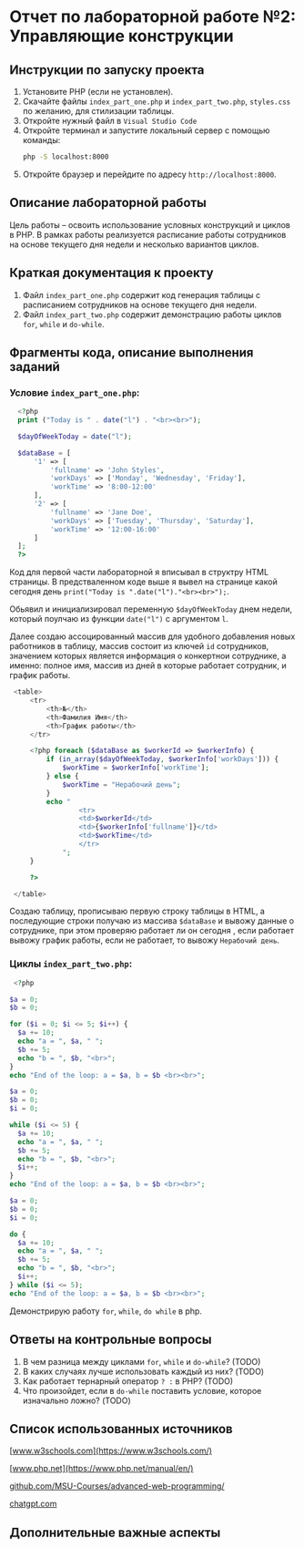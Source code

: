 # Отчет по лабораторной работе №2: Управляющие конструкции

## Инструкции по запуску проекта

1. Установите PHP (если не установлен).
2. Скачайте файлы `index_part_one.php` и `index_part_two.php`, `styles.css` по желанию, для стилизации таблицы.
3. Откройте нужный файл в `Visual Studio Code`
4. Откройте терминал и запустите локальный сервер с помощью команды:
   ```sh
   php -S localhost:8000
   ```
5. Откройте браузер и перейдите по адресу `http://localhost:8000`.

## Описание лабораторной работы

Цель работы – освоить использование условных конструкций и циклов в PHP. В рамках работы реализуется расписание работы сотрудников на основе текущего дня недели и несколько вариантов циклов.

## Краткая документация к проекту

1. Файл `index_part_one.php` содержит код генерация таблицы с расписанием сотрудников на основе текущего дня недели.
2. Файл `index_part_two.php` содержит демонстрацию работы циклов `for`, `while` и `do-while`.

## Фрагменты кода, описание выполнения заданий

  ### Условие `index_part_one.php`:
  ```php
   	<?php
	print ("Today is " . date("l") . "<br><br>");

	$dayOfWeekToday = date("l");

	$dataBase = [
		'1' => [
			'fullname' => 'John Styles',
			'workDays' => ['Monday', 'Wednesday', 'Friday'],
			'workTime' => '8:00-12:00'
		],
		'2' => [
			'fullname' => 'Jane Doe',
			'workDays' => ['Tuesday', 'Thursday', 'Saturday'],
			'workTime' => '12:00-16:00'
		]
	];
	?>
   ```
   Код для первой части лабораторной я вписывал в структру HTML страницы. В предстваленном коде выше я вывел на странице какой сегодня день `print("Today is ".date("l")."<br><br>");`.
   
   Обьявил и инициализировал переменную `$dayOfWeekToday` днем недели, который поулчаю из функции `date("l")` с аргументом `l`.
   
   Далее создаю ассоцированный массив для удобного добавления новых работников в таблицу, массив состоит из ключей `id` сотрудников, значением которых является информация о конкертнои сотруднике, а именно: полное имя, массив из дней в которые работает сотрудник, и график работы.
   
   ```php
   	<table>
		<tr>
			<th>№</th>
			<th>Фамилия Имя</th>
			<th>График работы</th>
		</tr>

		<?php foreach ($dataBase as $workerId => $workerInfo) {
			if (in_array($dayOfWeekToday, $workerInfo['workDays'])) {
				$workTime = $workerInfo['workTime'];
			} else {
				$workTime = "Нерабочий день";
			}
			echo "
					<tr>
					<td>$workerId</td>
					<td>{$workerInfo['fullname']}</td>
					<td>$workTime</td>
					</tr>
				";
		}

		?>

	</table>
  ```
   Создаю таблицу, прописываю первую строку таблицы в HTML, а последующие строки получаю из массива `$dataBase` и вывожу данные о сотруднике, при этом проверяю работает ли он сегодня , если работает вывожу график работы, если не работает, то вывожу `Нерабочий день`.

  ### Циклы `index_part_two.php`:

  ```php
   <?php

$a = 0;
$b = 0;

for ($i = 0; $i <= 5; $i++) {
    $a += 10;
    echo "a = ", $a, " ";
    $b += 5;
    echo "b = ", $b, "<br>";
}
echo "End of the loop: a = $a, b = $b <br><br>";

$a = 0;
$b = 0;
$i = 0;

while ($i <= 5) {
    $a += 10;
    echo "a = ", $a, " ";
    $b += 5;
    echo "b = ", $b, "<br>";
    $i++;
}
echo "End of the loop: a = $a, b = $b <br><br>";

$a = 0;
$b = 0;
$i = 0;

do {
    $a += 10;
    echo "a = ", $a, " ";
    $b += 5;
    echo "b = ", $b, "<br>";
    $i++;
} while ($i <= 5);
echo "End of the loop: a = $a, b = $b <br><br>";
   ```
Демонстрирую работу `for`, `while`, `do while` в php.

## Ответы на контрольные вопросы

1. В чем разница между циклами `for`, `while` и `do-while`? (TODO)
2. В каких случаях лучше использовать каждый из них? (TODO)
3. Как работает тернарный оператор `? :` в PHP? (TODO)
4. Что произойдет, если в `do-while` поставить условие, которое изначально ложно? (TODO)

## Список использованных источников

[www.w3schools.com](https://www.w3schools.com/)

[www.php.net](https://www.php.net/manual/en/)

[github.com/MSU-Courses/advanced-web-programming/](https://github.com/MSU-Courses/advanced-web-programming/blob/main)

[chatgpt.com](https://chatgpt.com/)

## Дополнительные важные аспекты
`                               `
